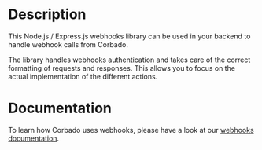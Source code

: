 # Description

This Node.js / Express.js webhooks library can be used in your backend to handle webhook calls from Corbado.

The library handles webhooks authentication and takes care of the correct formatting of requests and responses. This allows you to focus on the actual implementation of the different actions.

# Documentation
To learn how Corbado uses webhooks, please have a look at our [webhooks documentation](https://docs.corbado.com/helpful-guides/webhooks).
